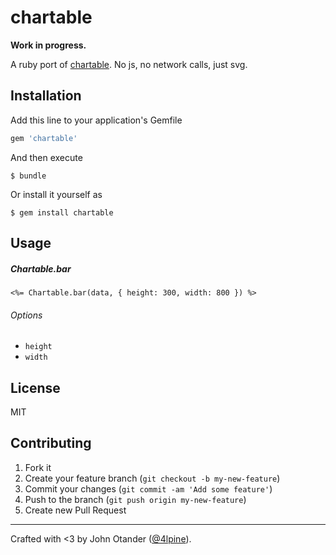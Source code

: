 # chartable

__Work in progress.__

A ruby port of [chartable](https://github.com/jxnblk/chartable).
No js, no network calls, just svg.

## Installation

Add this line to your application's Gemfile

```ruby
gem 'chartable'
```

And then execute

    $ bundle

Or install it yourself as

    $ gem install chartable

## Usage

##### Chartable.bar

```erb
<%= Chartable.bar(data, { height: 300, width: 800 }) %>
```

###### Options

- `height`
- `width`

## License

MIT

## Contributing

1. Fork it
2. Create your feature branch (`git checkout -b my-new-feature`)
3. Commit your changes (`git commit -am 'Add some feature'`)
4. Push to the branch (`git push origin my-new-feature`)
5. Create new Pull Request

***

  Crafted with <3 by John Otander ([@4lpine](https://twitter.com/4lpine)).
